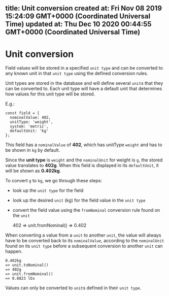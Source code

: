 
title: Unit conversion
created at: Fri Nov 08 2019 15:24:09 GMT+0000 (Coordinated Universal Time)
updated at: Thu Dec 10 2020 00:44:55 GMT+0000 (Coordinated Universal Time)
---

# Unit conversion

Field values will be stored in a specified `unit type` and can be converted to any known unit in that `unit type` using the defined conversion rules.

Unit types are stored in the database and will define several `unit`s that they can be converted to. Each unit type will have a default unit that determines how values for this unit type will be stored.

E.g.:

    const field = {
      nominalValue: 402,
      unitType: 'weight',
      system: 'metric',
      defaultUnit: 'kg'
    };

This field has a `nominalValue` of **402**, which has unitType `weight` and has to be shown in `kg` by default.

Since the **unit type** is `weight` and the `nominalUnit` for weight is `g`, the stored value translates to **402g**. When this field is displayed in its `defaultUnit`, it will be shown as **0.402kg**.

To convert `g` to `kg`, we go through these steps:

-   look up the `unit type` for the field
-   look up the desired `unit` (kg) for the field value in the `unit type`
-   convert the field value using the `fromNominal` conversion rule found on the `unit`


    402
    => unit.fromNominal()
    => 0.402

When converting a value from a `unit` to another `unit`, the value will always have to be converted back to its `nominalValue`, according to the `nominalUnit` found on its `unit type` before a subsequent conversion to another `unit` can happen.

    0.402kg
    => unit.toNominal()
    => 402g
    => unit.fromNominal()
    => 0.8823 lbs

Values can only be converted to `unit`s defined in their `unit type`.

          